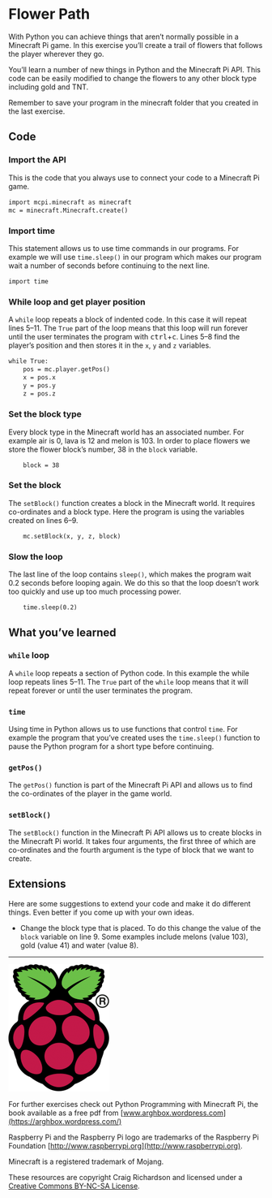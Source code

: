 # Flower Path

With Python you can achieve things that aren’t normally possible in a Minecraft Pi game. In this exercise you’ll create a trail of flowers that follows the player wherever they go.

You’ll learn a number of new things in Python and the Minecraft Pi API. This code can be easily modified to change the flowers to any other block type including gold and TNT.

Remember to save your program in the minecraft folder that you created in the last exercise.

## Code

### Import the API

This is the code that you always use to connect your code to a Minecraft Pi game.

```
import mcpi.minecraft as minecraft
mc = minecraft.Minecraft.create()
```

### Import time

This statement allows us to use time commands in our programs. For example we will use `time.sleep()` in our program which makes our program wait a number of seconds before continuing to the next line.

```
import time
```

### While loop and get player position

A `while` loop repeats a block of indented code. In this case it will repeat lines 5–11. The `True` part of the loop means that this loop will run forever until the user terminates the program with <kbd>ctrl</kbd>+<kbd>c</kbd>. Lines 5–8 find the player’s position and then stores it in the `x`, `y` and `z` variables.

```
while True:
    pos = mc.player.getPos()
    x = pos.x
    y = pos.y
    z = pos.z
```

### Set the block type

Every block type in the Minecraft world has an associated number. For example air is 0, lava is 12 and melon is 103. In order to place flowers we store the flower block’s number, 38 in the `block` variable.

```
    block = 38
```

### Set the block

The `setBlock()` function creates a block in the Minecraft world. It requires co-ordinates and a block type. Here the program is using the variables created on lines 6–9.

```
    mc.setBlock(x, y, z, block)
```

### Slow the loop

The last line of the loop contains `sleep()`, which makes the program wait 0.2 seconds before looping again. We do this so that the loop doesn’t work too quickly and use up too much processing power.

```
    time.sleep(0.2)
```

## What you’ve learned

### `while` loop

A `while` loop repeats a section of Python code. In this example the while loop repeats lines 5–11. The `True` part of the `while` loop means that it will repeat forever or until the user terminates the program.

### `time`

Using time in Python allows us to use functions that control `time`. For example the program that you’ve created uses the `time.sleep()` function to pause the Python program for a short type before continuing.

### `getPos()`

The `getPos()` function is part of the Minecraft Pi API and allows us to find the co-ordinates of the player in the game world.

### `setBlock()`

The `setBlock()` function in the Minecraft Pi API allows us to create blocks in the Minecraft Pi world. It takes four arguments, the first three of which are co-ordinates and the fourth argument is the type of block that we want to create.

## Extensions

Here are some suggestions to extend your code and make it do different things. Even better if you come up with your own ideas.

* Change the block type that is placed. To do this change the value of the `block` variable on line 9. Some examples include melons (value 103), gold (value 41) and water (value 8).

----

![Raspberry Pi and the Raspberry Pi logo are trademarks of the Raspberry Pi Foundation](../images/RPi-Logo-Reg-SCREEN-199x250.png)

For further exercises check out Python Programming with Minecraft Pi, the book available as a free pdf from [www.arghbox.wordpress.com](https://arghbox.wordpress.com/)

Raspberry Pi and the Raspberry Pi logo are trademarks of the Raspberry Pi Foundation [http://www.raspberrypi.org](http://www.raspberrypi.org).

Minecraft is a registered trademark of Mojang.

These resources are copyright Craig Richardson and licensed under a [Creative Commons BY-NC-SA License](https://creativecommons.org/licenses/by-nc-sa/4.0/).
